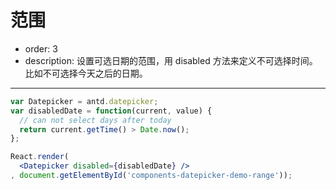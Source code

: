 # 范围

- order: 3
- description: 设置可选日期的范围，用 disabled 方法来定义不可选择时间。比如不可选择今天之后的日期。

---

````jsx
var Datepicker = antd.datepicker;
var disabledDate = function(current, value) {
  // can not select days after today
  return current.getTime() > Date.now();
};

React.render(
  <Datepicker disabled={disabledDate} />
, document.getElementById('components-datepicker-demo-range'));
````


